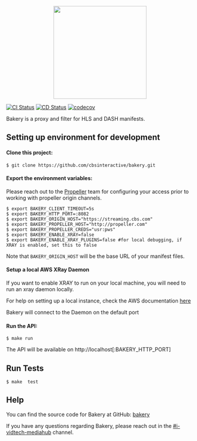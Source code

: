 <p align="center">
  <img width="250" src="http://flv.io/bakery-logo.svg">
</p>

[![CI Status](https://github.com/cbsinteractive/bakery/workflows/CI/badge.svg)](https://github.com/cbsinteractive/bakery/actions)
[![CD Status](https://github.com/cbsinteractive/bakery-deploy/workflows/CD/badge.svg)](https://github.com/cbsinteractive/bakery-deploy/actions)
[![codecov](https://codecov.io/gh/cbsinteractive/bakery/branch/master/graph/badge.svg)](https://codecov.io/gh/cbsinteractive/bakery)


Bakery is a proxy and filter for HLS and DASH manifests.

## Setting up environment for development

#### Clone this project:

    $ git clone https://github.com/cbsinteractive/bakery.git

#### Export the environment variables:

Please reach out to the [Propeller](https://cbsinteractive.github.io/propeller) team for configuring your access prior to working with propeller origin channels. 

    $ export BAKERY_CLIENT_TIMEOUT=5s 
    $ export BAKERY_HTTP_PORT=:8082
    $ export BAKERY_ORIGIN_HOST="https://streaming.cbs.com"
    $ export BAKERY_PROPELLER_HOST="http://propeller.com"
    $ export BAKERY_PROPELLER_CREDS="usr:pws"
    $ export BAKERY_ENABLE_XRAY=false
    $ export BAKERY_ENABLE_XRAY_PLUGINS=false #for local debugging, if XRAY is enabled, set this to false

Note that `BAKERY_ORIGIN_HOST` will be the base URL of your manifest files.

#### Setup a local AWS XRay Daemon

If you want to enable XRAY to run on your local machine, you will need to run an xray daemon locally.

For help on setting up a local instance, check the AWS documentation [here](https://docs.aws.amazon.com/xray/latest/devguide/xray-daemon-local.html)

Bakery will connect to the Daemon on the default port

#### Run the API:

    $ make run

The API will be available on http://localhost[:BAKERY_HTTP_PORT]

## Run Tests

    $ make  test

## Help

You can find the source code for Bakery at GitHub:
[bakery][bakery]

[bakery]: https://github.com/cbsinteractive/bakery

If you have any questions regarding Bakery, please reach out in the [#i-vidtech-mediahub](slack://channel?team={cbs}&id={i-vidtech-mediahub}) channel.
